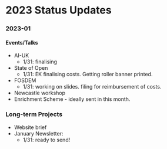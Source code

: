 # 2023 Status Updates

### 2023-01
#### Events/Talks
- AI-UK
  - 1/31: finalising
- State of Open
  - 1/31: EK finalising costs. Getting roller banner printed.
- FOSDEM
  - 1/31: working on slides. filing for reimbursement of costs.
- Newcastle workshop
- Enrichment Scheme - ideally sent in this month.

### Long-term Projects
- Website brief
- January Newsletter:
  - 1/31: ready to send!

